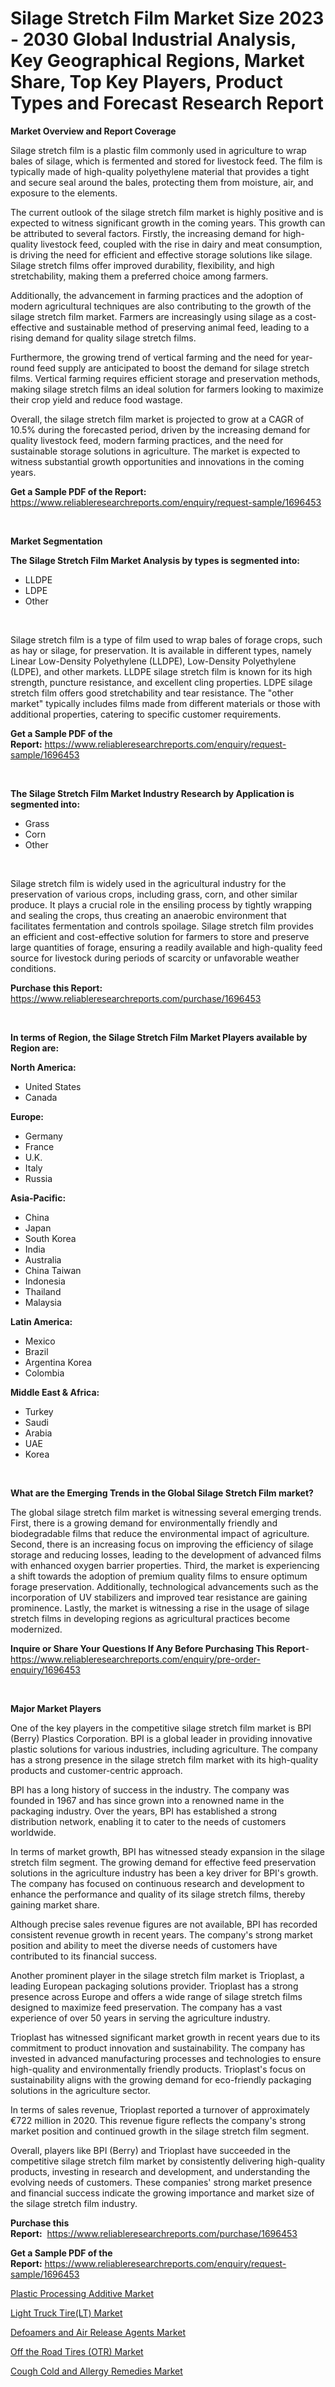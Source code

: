 <p><h1>Silage Stretch Film Market Size 2023 - 2030 Global Industrial Analysis, Key Geographical Regions, Market Share, Top Key Players, Product Types and Forecast Research Report</h1></p><p><strong>Market Overview and Report Coverage</strong></p>
<p><p>Silage stretch film is a plastic film commonly used in agriculture to wrap bales of silage, which is fermented and stored for livestock feed. The film is typically made of high-quality polyethylene material that provides a tight and secure seal around the bales, protecting them from moisture, air, and exposure to the elements.</p><p>The current outlook of the silage stretch film market is highly positive and is expected to witness significant growth in the coming years. This growth can be attributed to several factors. Firstly, the increasing demand for high-quality livestock feed, coupled with the rise in dairy and meat consumption, is driving the need for efficient and effective storage solutions like silage. Silage stretch films offer improved durability, flexibility, and high stretchability, making them a preferred choice among farmers.</p><p>Additionally, the advancement in farming practices and the adoption of modern agricultural techniques are also contributing to the growth of the silage stretch film market. Farmers are increasingly using silage as a cost-effective and sustainable method of preserving animal feed, leading to a rising demand for quality silage stretch films.</p><p>Furthermore, the growing trend of vertical farming and the need for year-round feed supply are anticipated to boost the demand for silage stretch films. Vertical farming requires efficient storage and preservation methods, making silage stretch films an ideal solution for farmers looking to maximize their crop yield and reduce food wastage.</p><p>Overall, the silage stretch film market is projected to grow at a CAGR of 10.5% during the forecasted period, driven by the increasing demand for quality livestock feed, modern farming practices, and the need for sustainable storage solutions in agriculture. The market is expected to witness substantial growth opportunities and innovations in the coming years.</p></p>
<p><strong>Get a Sample PDF of the Report:</strong> <a href="https://www.reliableresearchreports.com/enquiry/request-sample/1696453">https://www.reliableresearchreports.com/enquiry/request-sample/1696453</a></p>
<p>&nbsp;</p>
<p><strong>Market Segmentation</strong></p>
<p><strong>The Silage Stretch Film Market Analysis by types is segmented into:</strong></p>
<p><ul><li>LLDPE</li><li>LDPE</li><li>Other</li></ul></p>
<p>&nbsp;</p>
<p><p>Silage stretch film is a type of film used to wrap bales of forage crops, such as hay or silage, for preservation. It is available in different types, namely Linear Low-Density Polyethylene (LLDPE), Low-Density Polyethylene (LDPE), and other markets. LLDPE silage stretch film is known for its high strength, puncture resistance, and excellent cling properties. LDPE silage stretch film offers good stretchability and tear resistance. The "other market" typically includes films made from different materials or those with additional properties, catering to specific customer requirements.</p></p>
<p><strong>Get a Sample PDF of the Report:</strong>&nbsp;<a href="https://www.reliableresearchreports.com/enquiry/request-sample/1696453">https://www.reliableresearchreports.com/enquiry/request-sample/1696453</a></p>
<p>&nbsp;</p>
<p><strong>The Silage Stretch Film Market Industry Research by Application is segmented into:</strong></p>
<p><ul><li>Grass</li><li>Corn</li><li>Other</li></ul></p>
<p>&nbsp;</p>
<p><p>Silage stretch film is widely used in the agricultural industry for the preservation of various crops, including grass, corn, and other similar produce. It plays a crucial role in the ensiling process by tightly wrapping and sealing the crops, thus creating an anaerobic environment that facilitates fermentation and controls spoilage. Silage stretch film provides an efficient and cost-effective solution for farmers to store and preserve large quantities of forage, ensuring a readily available and high-quality feed source for livestock during periods of scarcity or unfavorable weather conditions.</p></p>
<p><strong>Purchase this Report:</strong>&nbsp; <a href="https://www.reliableresearchreports.com/purchase/1696453">https://www.reliableresearchreports.com/purchase/1696453</a></p>
<p>&nbsp;</p>
<p><strong>In terms of Region, the Silage Stretch Film Market Players available by Region are:</strong></p>
<p>
    <p> <strong> North America: </strong>
        <ul>
            <li>United States</li>
            <li>Canada</li>
        </ul>
        </p> 
    <p> <strong> Europe: </strong>
        <ul>
            <li>Germany</li>
            <li>France</li>
            <li>U.K.</li>
            <li>Italy</li>
            <li>Russia</li>
        </ul>
        </p> 
    <p> <strong> Asia-Pacific: </strong>
        <ul>
            <li>China</li>
            <li>Japan</li>
            <li>South Korea</li>
            <li>India</li>
            <li>Australia</li>
            <li>China Taiwan</li>
            <li>Indonesia</li>
            <li>Thailand</li>
            <li>Malaysia</li>
        </ul>
        </p> 
    <p> <strong> Latin America: </strong>
        <ul>
            <li>Mexico</li>
            <li>Brazil</li>
            <li>Argentina Korea</li>
            <li>Colombia</li>
        </ul>
        </p> 
    <p> <strong> Middle East & Africa: </strong>
        <ul>
            <li>Turkey</li>
            <li>Saudi</li>
            <li>Arabia</li>
            <li>UAE</li>
            <li>Korea</li>
        </ul>
    </p>
    </p>
<p>&nbsp;</p>
<p><strong>What are the Emerging Trends in the Global Silage Stretch Film market?</strong></p>
<p><p>The global silage stretch film market is witnessing several emerging trends. First, there is a growing demand for environmentally friendly and biodegradable films that reduce the environmental impact of agriculture. Second, there is an increasing focus on improving the efficiency of silage storage and reducing losses, leading to the development of advanced films with enhanced oxygen barrier properties. Third, the market is experiencing a shift towards the adoption of premium quality films to ensure optimum forage preservation. Additionally, technological advancements such as the incorporation of UV stabilizers and improved tear resistance are gaining prominence. Lastly, the market is witnessing a rise in the usage of silage stretch films in developing regions as agricultural practices become modernized.</p></p>
<p><strong>Inquire or Share Your Questions If Any Before Purchasing This Report</strong>- <a href="https://www.reliableresearchreports.com/enquiry/pre-order-enquiry/1696453">https://www.reliableresearchreports.com/enquiry/pre-order-enquiry/1696453</a></p>
<p>&nbsp;</p>
<p><strong>Major Market Players</strong></p>
<p><p>One of the key players in the competitive silage stretch film market is BPI (Berry) Plastics Corporation. BPI is a global leader in providing innovative plastic solutions for various industries, including agriculture. The company has a strong presence in the silage stretch film market with its high-quality products and customer-centric approach.</p><p>BPI has a long history of success in the industry. The company was founded in 1967 and has since grown into a renowned name in the packaging industry. Over the years, BPI has established a strong distribution network, enabling it to cater to the needs of customers worldwide.</p><p>In terms of market growth, BPI has witnessed steady expansion in the silage stretch film segment. The growing demand for effective feed preservation solutions in the agriculture industry has been a key driver for BPI's growth. The company has focused on continuous research and development to enhance the performance and quality of its silage stretch films, thereby gaining market share.</p><p>Although precise sales revenue figures are not available, BPI has recorded consistent revenue growth in recent years. The company's strong market position and ability to meet the diverse needs of customers have contributed to its financial success.</p><p>Another prominent player in the silage stretch film market is Trioplast, a leading European packaging solutions provider. Trioplast has a strong presence across Europe and offers a wide range of silage stretch films designed to maximize feed preservation. The company has a vast experience of over 50 years in serving the agriculture industry.</p><p>Trioplast has witnessed significant market growth in recent years due to its commitment to product innovation and sustainability. The company has invested in advanced manufacturing processes and technologies to ensure high-quality and environmentally friendly products. Trioplast's focus on sustainability aligns with the growing demand for eco-friendly packaging solutions in the agriculture sector.</p><p>In terms of sales revenue, Trioplast reported a turnover of approximately €722 million in 2020. This revenue figure reflects the company's strong market position and continued growth in the silage stretch film segment.</p><p>Overall, players like BPI (Berry) and Trioplast have succeeded in the competitive silage stretch film market by consistently delivering high-quality products, investing in research and development, and understanding the evolving needs of customers. These companies' strong market presence and financial success indicate the growing importance and market size of the silage stretch film industry.</p></p>
<p><strong>Purchase this Report:</strong>&nbsp;&nbsp;<a href="https://www.reliableresearchreports.com/purchase/1696453">https://www.reliableresearchreports.com/purchase/1696453</a></p>
<p></p>
<p><strong>Get a Sample PDF of the Report:</strong>&nbsp;<a href="https://www.reliableresearchreports.com/enquiry/request-sample/1696453">https://www.reliableresearchreports.com/enquiry/request-sample/1696453</a></p>
<p><p><a href="https://github.com/deliacustodio40/Market-Research-Report-List-1/blob/main/plastic-processing-additive-market.md">Plastic Processing Additive Market</a></p><p><a href="https://www.linkedin.com/pulse/light-truck-tirelt-market-research-report-unlocks-analysis-financial-vmzsf/">Light Truck Tire(LT) Market</a></p><p><a href="https://github.com/maliyahmorrow6654/Market-Research-Report-List-1/blob/main/defoamers-and-air-release-agents-market.md">Defoamers and Air Release Agents Market</a></p><p><a href="https://www.linkedin.com/pulse/off-road-tires-otr-market-challenges-opportunities-growth-drivers-mcjzf/">Off the Road Tires (OTR) Market</a></p><p><a href="https://medium.com/@deniseharvey70/cough-cold-and-allergy-remedies-market-analysis-its-cagr-market-segmentation-and-global-industry-c83231e0f9df">Cough Cold and Allergy Remedies Market</a></p></p>